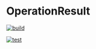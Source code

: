 # OperationResult

[![build](https://github.com/sterlyukin/OperationResult/actions/workflows/build.yml/badge.svg)](https://github.com/sterlyukin/OperationResult/actions/workflows/build.yml)

[![test](https://github.com/sterlyukin/OperationResult/actions/workflows/test.yml/badge.svg)](https://github.com/sterlyukin/OperationResult/actions/workflows/test.yml)